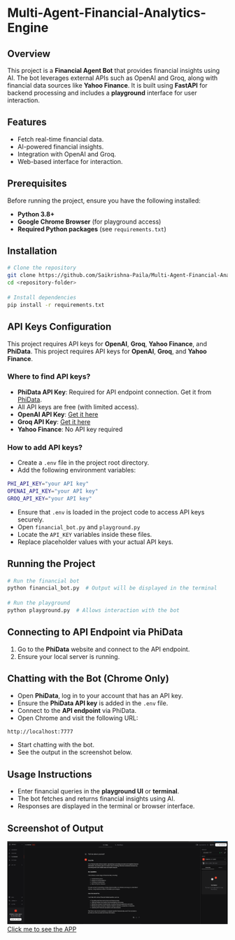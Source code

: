 # Multi-Agent-Financial-Analytics-Engine

## Overview
This project is a **Financial Agent Bot** that provides financial insights using AI. The bot leverages external APIs such as OpenAI and Groq, along with financial data sources like **Yahoo Finance**. It is built using **FastAPI** for backend processing and includes a **playground** interface for user interaction.

## Features
- Fetch real-time financial data.
- AI-powered financial insights.
- Integration with OpenAI and Groq.
- Web-based interface for interaction.

## Prerequisites
Before running the project, ensure you have the following installed:
- **Python 3.8+**
- **Google Chrome Browser** (for playground access)
- **Required Python packages** (see `requirements.txt`)

## Installation
```sh
# Clone the repository
git clone https://github.com/Saikrishna-Paila/Multi-Agent-Financial-Analytics-Engine.git
cd <repository-folder>

# Install dependencies
pip install -r requirements.txt
```

## API Keys Configuration
This project requires API keys for **OpenAI**, **Groq**, **Yahoo Finance**, and **PhiData**.
This project requires API keys for **OpenAI**, **Groq**, and **Yahoo Finance**.

### Where to find API keys?
- **PhiData API Key**: Required for API endpoint connection. Get it from [PhiData](https://phidata.com/).
- All API keys are free (with limited access).
- **OpenAI API Key**: [Get it here](https://platform.openai.com/signup)
- **Groq API Key**: [Get it here](https://groq.com/)
- **Yahoo Finance**: No API key required

### How to add API keys?
- Create a `.env` file in the project root directory.
- Add the following environment variables:

```sh
PHI_API_KEY="your API key"
OPENAI_API_KEY="your API key"
GROQ_API_KEY="your API key"
```
- Ensure that `.env` is loaded in the project code to access API keys securely.
- Open `financial_bot.py` and `playground.py`
- Locate the `API_KEY` variables inside these files.
- Replace placeholder values with your actual API keys.

## Running the Project
```sh
# Run the financial bot
python financial_bot.py  # Output will be displayed in the terminal

# Run the playground
python playground.py  # Allows interaction with the bot
```

## Connecting to API Endpoint via PhiData
1. Go to the **PhiData** website and connect to the API endpoint.
2. Ensure your local server is running.

## Chatting with the Bot (Chrome Only)
- Open **PhiData**, log in to your account that has an API key.
- Ensure the **PhiData API key** is added in the `.env` file.
- Connect to the **API endpoint** via PhiData.
- Open Chrome and visit the following URL:

```sh
http://localhost:7777
```
- Start chatting with the bot.
- See the output in the screenshot below.


## Usage Instructions
- Enter financial queries in the **playground UI** or **terminal**.
- The bot fetches and returns financial insights using AI.
- Responses are displayed in the terminal or browser interface.

## Screenshot of Output
![Output Screenshot](https://github.com/Saikrishna-Paila/Multi-Agent-Financial-Analytics-Engine/blob/main/output.png)
[ Click me to see the APP](https://multi-agent-financial-analytics-engine-e5juedtfgzhurwxmpjbcpv.streamlit.app)

